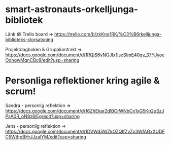 # smart-astronauts-orkelljunga-bibliotek
Länk till Trello board =>  https://trello.com/b/zkKnq1RK/%C3%B6rkelljunga-biblioteks-storsatsning

Projektdagboken & Gruppkontrakt => https://docs.google.com/document/d/1RQjS6vNOJIx1lseSImE40qv_37YJyoeOdngwMqnCBc8/edit?usp=sharing

# Personliga reflektioner kring agile & scrum!

Sandra - personlig reflektion => https://docs.google.com/document/d/16ZhEkar2dlBCrWNbCo1xG5Kp2uSzJPsA0R_oN8z6lEg/edit?usp=sharing

Jens - personlig reflektion => https://docs.google.com/document/d/1DVWd3WZkOZQIfZvZx3WfAGxXUDFC5WthpBHrJJzalYM/edit?usp=sharing
